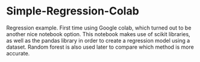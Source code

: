 # Simple-Regression-Colab

Regression example. First time using Google colab, which turned out to be another nice notebook option.
This notebook makes use of scikit libraries, as well as the pandas library in order to create a regression
model using a dataset. Random forest is also used later to compare which method is more accurate.
